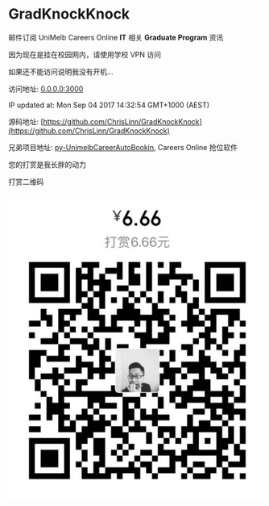 # GradKnockKnock
邮件订阅 UniMelb Careers Online __IT__ 相关 __Graduate Program__  资讯

因为现在是挂在校园网内，请使用学校 VPN 访问

如果还不能访问说明我没有开机...

访问地址: [0.0.0.0:3000](http://0.0.0.0:3000)

IP updated at: Mon Sep 04 2017 14:32:54 GMT+1000 (AEST)


源码地址: [https://github.com/ChrisLinn/GradKnockKnock](https://github.com/ChrisLinn/GradKnockKnock)

兄弟项目地址: [py-UnimelbCareerAutoBookin](https://github.com/ChrisLinn/py-UnimelbCareerAutoBookin), Careers Online 抢位软件


您的打赏是我长胖的动力

打赏二维码

![QR](public/QR.png)